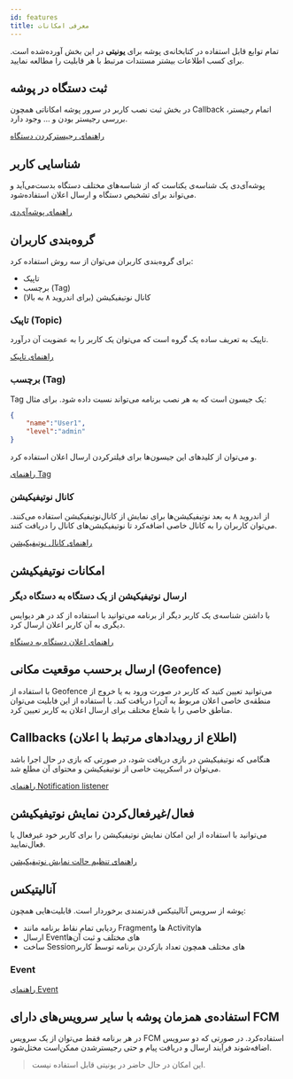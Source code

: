 ```yaml
---
id: features
title: معرفی امکانات
---
```


تمام توابع قابل استفاده در کتابخانه‌ی پوشه برای **یونیتی** در این بخش آورده‌شده است. برای کسب اطلاعات بیشتر مستندات مرتبط با هر قابلیت را مطالعه نمایید.

## ثبت دستگاه در پوشه

در بخش ثبت نصب کاربر در سرور پوشه امکاناتی همچون Callback اتمام رجیستر، بررسی رجیستر بودن و ... وجود دارد.

[راهنمای رجیسترکردن دستگاه](/docs/plus/unity/punity-reg)


## شناسایی کاربر

پوشه‌آی‌دی یک شناسه‌ی یکتاست که از شناسه‌های مختلف دستگاه بدست‌می‌آید و می‌تواند برای تشخیص دستگاه و ارسال اعلان استفاده‌شود.

[راهنمای پوشه‌آی‌دی](/docs/plus/unity/punity-id)

## گروه‌بندی کاربران

برای گروه‌بندی کاربران می‌توان از سه روش استفاده کرد:
- تاپیک
- برچسب (Tag)
- کانال نوتیفیکیشن (برای اندروید ۸ به بالا)


### تاپیک (Topic)

تاپیک به تعریف ساده یک گروه است که می‌توان یک کاربر را به عضویت آن درآورد.

[راهنمای تاپیک](/docs/plus/unity/punity-topic)

### برچسب (Tag)

Tag یک جیسون است که به هر نصب برنامه می‌تواند نسبت داده شود. برای مثال:

```json
{
    "name":"User1",
    "level":"admin"
}
```

و می‌توان از کلید‌های این جیسون‌ها برای فیلترکردن ارسال اعلان استفاده کرد.

[راهنمای Tag](/docs/plus/unity/punity-tag)


### کانال نوتیفیکیشن

از اندروید ۸ به بعد نوتیفیکیشن‌ها برای نمایش از کانال‌نوتیفیکیشن استفاده می‌کنند. می‌توان کاربران را به کانال خاصی اضافه‌کرد تا نوتیفیکیشن‌های کانال را دریافت کنند.

[راهنمای کانال نوتیفیکیشن](/docs/plus/unity/punity-channel)

## امکانات نوتیفیکیشن

### ارسال نوتیفیکیشن از یک دستگاه به دستگاه دیگر

با داشتن شناسه‌ی یک کاربر دیگر از برنامه می‌توانید با استفاده از کد در هر دیوایس دیگری به آن کاربر اعلان ارسال کرد.

[راهنمای اعلان دستگاه به دستگاه](/docs/plus/unity/punity-d2d)



## ارسال برحسب موقعیت مکانی (Geofence)

با استفاده از Geofence می‌توانید تعیین کنید که کاربر در صورت ورود به یا خروج از منطقه‌ی خاصی اعلان مربوط به آن‌را دریافت کند. با استفاده از این فابلیت می‌توان مناطق خاصی را با شعاع مختلف برای ارسال اعلان به کاربر تعیین کرد.

## Callbacks (اطلاع از رویدادهای مرتبط با اعلان‌)

هنگامی که نوتیفیکیشن در بازی دریافت شود، در صورتی که بازی در حال اجرا باشد می‌توان در اسکریپت خاصی از نوتیفیکیشن و محتوای آن مطلع شد.

[راهنمای Notification listener](/docs/plus/unity/punity-listener)

## فعال/غیرفعال‌کردن نمایش نوتیفیکیشن
می‌توانید با استفاده از این امکان نمایش نوتیفیکیشن را برای کاربر خود غیرفعال یا فعال‌نمایید.

[راهنمای تنظیم حالت نمایش نوتیفیکیشن](/docs/plus/unity/punity-disable)

## آنالیتیکس

پوشه از سرویس آنالیتیکس قدرتمندی برخوردار است. قابلیت‌هایی همچون:

- ردیابی تمام نقاط برنامه مانند Fragmentها و Activityها
- ارسال Eventهای مختلف و ثبت آن‌ها
- ساخت Sessionهای مختلف همچون تعداد بازکردن برنامه توسط کاربر

### Event

[راهنمای Event](/docs/plus/unity/punity-events)

## استفاده‌ی همزمان پوشه با سایر سرویس‌های دارای FCM

در هر برنامه فقط می‌توان از یک سرویس FCM استفاده‌کرد. در صورتی که دو سرویس اضافه‌شوند فرآیند ارسال و دریافت پیام و حتی رجیسترشدن ممکن‌است مختل‌شود.

> این امکان در حال حاضر در یونیتی قابل استفاده نیست.